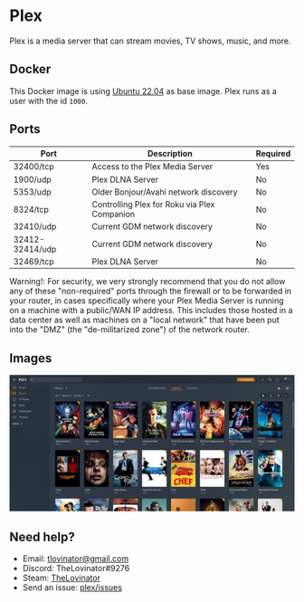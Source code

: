 # Plex

Plex is a media server that can stream movies, TV shows, music, and more.

## Docker

This Docker image is using [Ubuntu 22.04](https://hub.docker.com/_/ubuntu/) as base image. Plex runs as a user with the id `1000`.

## Ports

| Port            | Description                                  | Required |
| --------------- | -------------------------------------------- | -------- |
| 32400/tcp       | Access to the Plex Media Server              | Yes      |
| 1900/udp        | Plex DLNA Server                             | No       |
| 5353/udp        | Older Bonjour/Avahi network discovery        | No       |
| 8324/tcp        | Controlling Plex for Roku via Plex Companion | No       |
| 32410/udp       | Current GDM network discovery                | No       |
| 32412-32414/udp | Current GDM network discovery                | No       |
| 32469/tcp       | Plex DLNA Server                             | No       |

Warning!: For security, we very strongly recommend that you do not allow any of these "non-required" ports through
the firewall or to be forwarded in your router, in cases specifically where your Plex Media Server is running
on a machine with a public/WAN IP address. This includes those hosted in a data center as well as machines on
a "local network" that have been put into the "DMZ" (the "de-militarized zone") of the network router.

## Images

![Screenshot 1](img/plex-screenshot1.jpg)

## Need help?

- Email: [tlovinator@gmail.com](mailto:tlovinator@gmail.com)
- Discord: TheLovinator#9276
- Steam: [TheLovinator](https://steamcommunity.com/id/TheLovinator/)
- Send an issue: [plex/issues](https://github.com/feed-the-fish/plex/issues)
